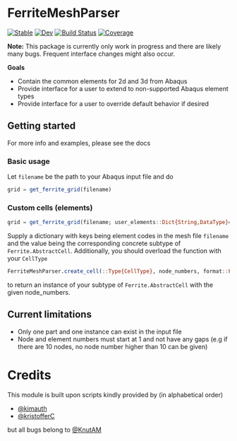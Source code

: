 # FerriteMeshParser

[![Stable](https://img.shields.io/badge/docs-stable-blue.svg)](https://KnutAM.github.io/FerriteMeshParser.jl/stable)
[![Dev](https://img.shields.io/badge/docs-dev-blue.svg)](https://KnutAM.github.io/FerriteMeshParser.jl/dev)
[![Build Status](https://github.com/KnutAM/FerriteMeshParser.jl/actions/workflows/CI.yml/badge.svg?branch=main)](https://github.com/KnutAM/FerriteMeshParser.jl/actions/workflows/CI.yml?query=branch%3Amain)
[![Coverage](https://codecov.io/gh/KnutAM/FerriteMeshParser.jl/branch/main/graph/badge.svg)](https://codecov.io/gh/KnutAM/FerriteMeshParser.jl)

**Note:** This package is currently only work in progress and there are likely many bugs. Frequent interface changes might also occur. 

**Goals**

* Contain the common elements for 2d and 3d from Abaqus
* Provide interface for a user to extend to non-supported Abaqus element types
* Provide interface for a user to override default behavior if desired

## Getting started
For more info and examples, please see the docs
### Basic usage
Let `filename` be the path to your Abaqus input file and do
```julia
grid = get_ferrite_grid(filename)
```

### Custom cells (elements)
```julia
grid = get_ferrite_grid(filename; user_elements::Dict{String,DataType}=Dict{String,DataType}())
```
Supply a dictionary with keys being element codes in the mesh file `filename` and the value being the corresponding concrete subtype of `Ferrite.AbstractCell`. Additionally, you should overload the function with your `CellType`
```julia
FerriteMeshParser.create_cell(::Type{CellType}, node_numbers, format::FerriteMeshParser.AbaqusMeshFormat) where{CellType<:Ferrite.AbstractCell}
```
to return an instance of your subtype of `Ferrite.AbstractCell` with the given node_numbers. 


## Current limitations
* Only one part and one instance can exist in the input file
* Node and element numbers must start at 1 and not have any gaps (e.g if there are 10 nodes, no node number higher than 10 can be given)


# Credits
This module is built upon scripts kindly provided by (in alphabetical order)

* [@kimauth](http://github.com/kimauth)
* [@kristofferC](http://github.com/kristofferC)

but all bugs belong to [@KnutAM](github.com/KnutAM)

